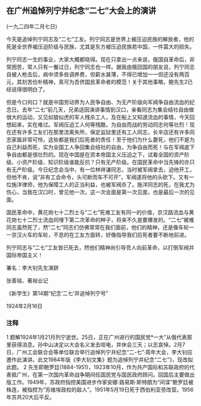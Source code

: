 ## 在广州追悼列宁并纪念“二七”大会上的演讲

 

(一九二四年二月七日)

 

今天是追悼列宁同志及“二七”工友。列宁同志是世界上被压迫民族的解放者，他的死是全世界被压迫阶级与民族，尤其是东方被压迫民族若中国，一件莫大的损失。

列宁同志一生的事业，大家大概都晓得。现在只拿出一点来说，俄国自革命后，非常困苦，常人只有一餐过日，列宁同志也一样。据我由俄回国的朋友说，列宁同志自被人枪击后，病中须多些调养费，但薪水甚薄，不得已增加一一但还没有两百元，其刻苦俭朴精神，真可为吾侪国民革命者的模范！关于其他事略，鲍先生2已经说得很明白了。

但是今口何口？就是中国劳动界为人民争自由、为无产阶级向军阀争自由流血的纪念日。去年“二七”前几天，兄弟适因演讲事情到汉口，亲看同志为集会结社自由做很大的运动，又见如狼似虎的军人残杀工人，及在船上又知道流血的事情，今天回想起来，实在难过。军阀压迫工人何等残酷，为自由而战的劳动同志何等壮烈！现在还有许多工友们在那里流离失所，保定监狱里还有工人同志，长辛店还有许多同志家属非常可怜，这些都是我们后死者的责任！至于他们为什么要死，他们不是为自己利益而死，实为全国工人争回集会结社的自由，为争自由而死！与在军阀底下争自由都是很壮烈的。现在中国是在资本帝国主义压迫之下，试看全国的资产阶级、小资产阶级、知识阶级谁能反抗？只有无产阶级。在国民革命中当先锋的亦只有无产阶级。今日纪念会当中，有一位林祥谦同志，当时被军阀拿去，迫他开工，但他不肯，说“非有工会命令，头可断而车不可开”，军阀遂将他的头砍下。又有一位施洋律师，他为保障工人的正当利益，也被军阀杀了。施洋同志的死，在我尤为伤心，当我在汉口时，曾见他一次。这一次会面是第一次见面，也是最后一次的见面。

国民革命中，黄花岗七十二烈士与“二七”死难工友有同一的价值，京汉路流血与黄花岗七十二烈士流血同埋下第二次革命的种子，将来不久是要爆发的。“二七”被难同志虽然死了，然“二七”同志们仿佛常常在我们面前，他们的精神，还是像车轮一一京汉火车的车轮，不息的在工友方面转，好像指导我们后死者要不断地前进。

列宁同志与“二七”工友皆已死去，然他们精神尚引导吾人向前革命，以打倒军阀并国际帝国主义！

 

署名：李大钊先生演辞

张善铭、著裕业记

《新学生》第14期“纪念‘二七’并追悼列宁号”

1924年2月16日

 

### 注释
1 题解1924年1月21月列宁逝世。25日，正在广州进行的国民党*一大”从俄代表那里获得消息。孙中山决定以大会名义发去唁电，并休会三天；以志哀悼。2月7日，广州工会联合会等单位联合举行追悼列宁并纪念“二-七”·周年大会，李大钊应邀作此演讲。此文1984年版《李大钊文集》题为追悼列宁并纪念“二七”》，现改拟此题。
2 先生即鲍罗廷(1884-1951)，1923年10月，作为共产国际和苏联政府的代表抵广州，在第一次国内革命战争期间任国民党与国民政府顾问。回国后主要做出版工作。1949年，苏政府指控美国进步作家安娜·路易斯·斯特朗为“间谍”鲍罗廷被株连，被指控为“苏维埃政权的敌人”。1951年5月19日死于西伯利亚劳改营。1956年苏共20大后平反。
